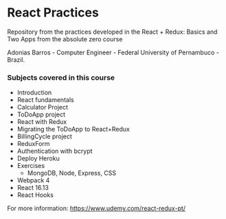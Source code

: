 # React Practices

<p>Repository from the practices developed in the React + Redux: Basics and Two Apps from the absolute zero course</p>

<p>Adonias Barros - Computer Engineer - Federal University of Pernambuco - Brazil.</p>


### Subjects covered in this course

* Introduction
* React fundamentals
* Calculator Project
* ToDoApp project
* React with Redux
* Migrating the ToDoApp to React+Redux
* BillingCycle project 
* ReduxForm
* Authentication with bcrypt
* Deploy Heroku
* Exercises
  * MongoDB, Node, Express, CSS
* Webpack 4
* React 16.13
* React Hooks


For more information: https://www.udemy.com/react-redux-pt/
